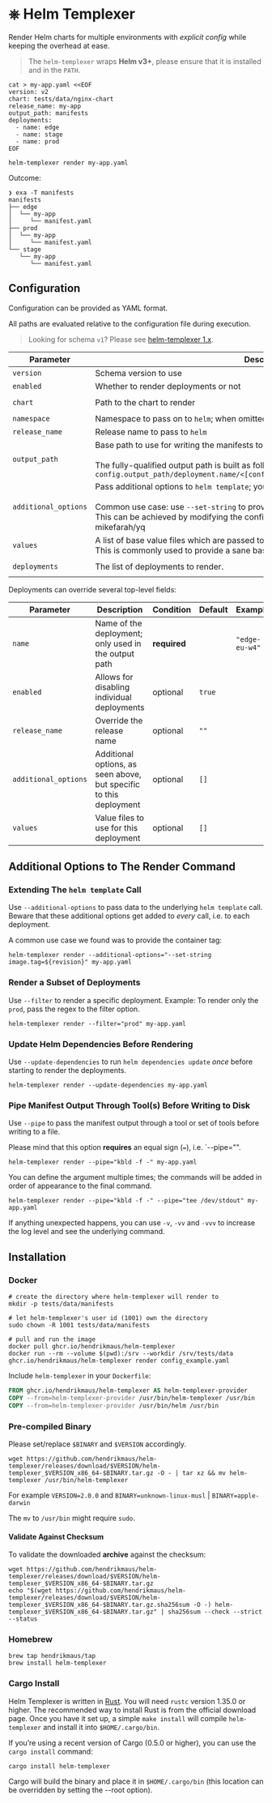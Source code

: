 # ⎈ Helm Templexer

Render Helm charts for multiple environments with _explicit config_ while keeping the overhead at ease.

> The `helm-templexer` wraps **Helm v3+**, please ensure that it is installed and in the `PATH`.

```shell
cat > my-app.yaml <<EOF
version: v2
chart: tests/data/nginx-chart
release_name: my-app
output_path: manifests
deployments:
  - name: edge
  - name: stage
  - name: prod
EOF

helm-templexer render my-app.yaml
```

Outcome:

```text
❯ exa -T manifests
manifests
├── edge
│  └── my-app
│     └── manifest.yaml
├── prod
│  └── my-app
│     └── manifest.yaml
└── stage
   └── my-app
      └── manifest.yaml
```

## Configuration

Configuration can be provided as YAML format.

All paths are evaluated relative to the configuration file during execution.

> Looking for schema `v1`? Please see [helm-templexer 1.x](https://github.com/hendrikmaus/helm-templexer/tree/v1).

| **Parameter**        | **Description**                                                                                                                                                                                                                                                                    | **Condition** | **Default** | **Example**                          |
|----------------------|------------------------------------------------------------------------------------------------------------------------------------------------------------------------------------------------------------------------------------------------------------------------------------|:-------------:|-------------|--------------------------------------|
| `version`            | Schema version to use                                                                                                                                                                                                                                                              |  **required** |             | `"v2"`                               |
| `enabled`            | Whether to render deployments or not                                                                                                                                                                                                                                               |    optional   | `true`      |                                      |
| `chart`              | Path to the chart to render                                                                                                                                                                                                                                                        |  **required** |             | `"path/to/some-chart"`               |
| `namespace`          | Namespace to pass on to `helm`; when omitted, no namespace is passed                                                                                                                                                                                                               |    optional   | `""`        |                                      |
| `release_name`       | Release name to pass to `helm`                                                                                                                                                                                                                                                     |  **required** |             | `"some-release"`                     |
| `output_path`        | Base path to use for writing the manifests to disk.<br><br>The fully-qualified output path is built as follows (`config` refers to the top-level):<br>`config.output_path/deployment.name/<[config/deployment].release_name>/manifest.yaml`                                                      |  **required** |             |                                      |
| `additional_options` | Pass additional options to `helm template`; you can use all supported options of the tool.<br><br>Common use case: use `--set-string` to provide a container tag to use.<br>This can be achieved by modifying the configuration file in your build pipeline using mikefarah/yq |    optional   | `[]`        | `["--set-string image.tag=42"]`      |
| `values`             | A list of base value files which are passed to each `helm template` call.<br>This is commonly used to provide a sane base config.                                                                                                                                                  |    optional   | `[]`        |                                      |
| `deployments`        | The list of deployments to render.                                                                                                                                                                                                                                                 |  **required** |             | `[[deployments]]`<br>`name = "edge"` |

Deployments can override several top-level fields:

| **Parameter**        | **Description**                                                    | **Condition** | **Default** | **Example**    |
|----------------------|--------------------------------------------------------------------|---------------|-------------|----------------|
| `name`               | Name of the deployment; only used in the output path               | **required**  |             | `"edge-eu-w4"` |
| `enabled`            | Allows for disabling individual deployments                        | optional      | `true`      |                |
| `release_name`       | Override the release name                                          | optional      | `""`        |                |
| `additional_options` | Additional options, as seen above, but specific to this deployment | optional      | `[]`        |                |
| `values`             | Value files to use for this deployment                             | optional      | `[]`        |                |

## Additional Options to The Render Command

### Extending The `helm template` Call

Use `--additional-options` to pass data to the underlying `helm template` call. Beware that these additional options get added to *every* call, i.e. to each deployment.

A common use case we found was to provide the container tag:

```shell
helm-templexer render --additional-options="--set-string image.tag=${revision}" my-app.yaml
```

### Render a Subset of Deployments

Use `--filter` to render a specific deployment. Example: To render only the `prod`, pass the regex to the filter option.

```shell
helm-templexer render --filter="prod" my-app.yaml
```

### Update Helm Dependencies Before Rendering

Use `--update-dependencies` to run `helm dependencies update` *once* before starting to render the deployments.

```shell
helm-templexer render --update-dependencies my-app.yaml
```

### Pipe Manifest Output Through Tool(s) Before Writing to Disk

Use `--pipe` to pass the manifest output through a tool or set of tools before writing to a file.

Please mind that this option **requires** an equal sign (`=`), i.e. `--pipe="<command>".

```shell
helm-templexer render --pipe="kbld -f -" my-app.yaml
```

You can define the argument multiple times; the commands will be added in order of appearance to the final command.

```shell
helm-templexer render --pipe="kbld -f -" --pipe="tee /dev/stdout" my-app.yaml
```

If anything unexpected happens, you can use `-v`, `-vv` and `-vvv` to increase the log level and see the underlying command.

## Installation

### Docker

```shell
# create the directory where helm-templexer will render to
mkdir -p tests/data/manifests

# let helm-templexer's user id (1001) own the directory
sudo chown -R 1001 tests/data/manifests

# pull and run the image
docker pull ghcr.io/hendrikmaus/helm-templexer
docker run --rm --volume $(pwd):/srv --workdir /srv/tests/data ghcr.io/hendrikmaus/helm-templexer render config_example.yaml 
```

Include `helm-templexer` in your `Dockerfile`:

```Dockerfile
FROM ghcr.io/hendrikmaus/helm-templexer AS helm-templexer-provider
COPY --from=helm-templexer-provider /usr/bin/helm-templexer /usr/bin
COPY --from=helm-templexer-provider /usr/bin/helm /usr/bin
```

### Pre-compiled Binary

Please set/replace `$BINARY` and `$VERSION` accordingly.

```shell
wget https://github.com/hendrikmaus/helm-templexer/releases/download/$VERSION/helm-templexer_$VERSION_x86_64-$BINARY.tar.gz -O - | tar xz && mv helm-templexer /usr/bin/helm-templexer
```

For example `VERSION=2.0.0` and `BINARY=unknown-linux-musl` | `BINARY=apple-darwin`

The `mv` to `/usr/bin` might require `sudo`.

#### Validate Against Checksum

To validate the downloaded **archive** against the checksum:

```shell
wget https://github.com/hendrikmaus/helm-templexer/releases/download/$VERSION/helm-templexer_$VERSION_x86_64-$BINARY.tar.gz
echo "$(wget https://github.com/hendrikmaus/helm-templexer/releases/download/$VERSION/helm-templexer_$VERSION_x86_64-$BINARY.tar.gz.sha256sum -O -) helm-templexer_$VERSION_x86_64-$BINARY.tar.gz" | sha256sum --check --strict --status
```

### Homebrew

```shell
brew tap hendrikmaus/tap
brew install helm-templexer
```

### Cargo Install

Helm Templexer is written in [Rust](http://www.rust-lang.org/). You will need `rustc` version 1.35.0 or higher. The recommended way to install Rust is from the official download page. Once you have it set up, a simple `make install` will compile `helm-templexer` and install it into `$HOME/.cargo/bin`.

If you’re using a recent version of Cargo (0.5.0 or higher), you can use the `cargo install` command:

```shell
cargo install helm-templexer
```

Cargo will build the binary and place it in `$HOME/.cargo/bin` (this location can be overridden by setting the --root option).
